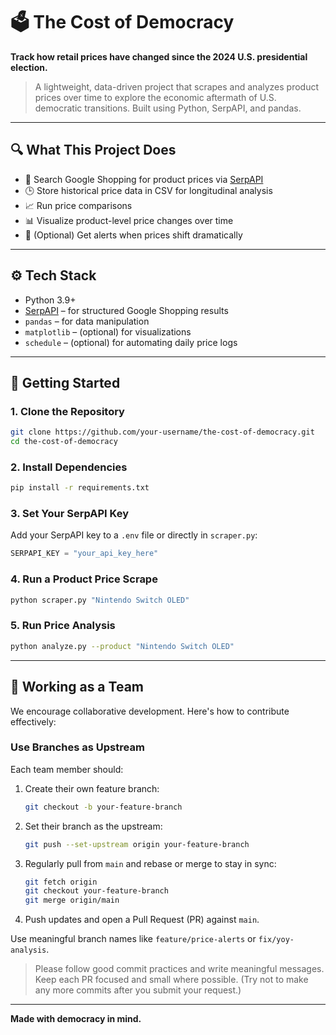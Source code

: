 # 🗳️ The Cost of Democracy

**Track how retail prices have changed since the 2024 U.S. presidential election.**

> A lightweight, data-driven project that scrapes and analyzes product prices over time to explore the economic aftermath of U.S. democratic transitions. Built using Python, SerpAPI, and pandas.

---

## 🔍 What This Project Does

- 🔎 Search Google Shopping for product prices via [SerpAPI](https://serpapi.com)
- 🕒 Store historical price data in CSV for longitudinal analysis
- 📈 Run price comparisons
- 📊 Visualize product-level price changes over time
- 🔔 (Optional) Get alerts when prices shift dramatically

---

## ⚙️ Tech Stack

- Python 3.9+
- [SerpAPI](https://serpapi.com/) – for structured Google Shopping results
- `pandas` – for data manipulation
- `matplotlib` – (optional) for visualizations
- `schedule` – (optional) for automating daily price logs

---

## 🚀 Getting Started

### 1. Clone the Repository
```bash
git clone https://github.com/your-username/the-cost-of-democracy.git
cd the-cost-of-democracy
```

### 2. Install Dependencies
```bash
pip install -r requirements.txt
```

### 3. Set Your SerpAPI Key
Add your SerpAPI key to a `.env` file or directly in `scraper.py`:
```python
SERPAPI_KEY = "your_api_key_here"
```

### 4. Run a Product Price Scrape
```bash
python scraper.py "Nintendo Switch OLED"
```

### 5. Run Price Analysis
```bash
python analyze.py --product "Nintendo Switch OLED"
```

---

## 🤝 Working as a Team

We encourage collaborative development. Here's how to contribute effectively:

### Use Branches as Upstream
Each team member should:
1. Create their own feature branch:
   ```bash
   git checkout -b your-feature-branch
   ```
2. Set their branch as the upstream:
   ```bash
   git push --set-upstream origin your-feature-branch
   ```
3. Regularly pull from `main` and rebase or merge to stay in sync:
   ```bash
   git fetch origin
   git checkout your-feature-branch
   git merge origin/main
   ```
4. Push updates and open a Pull Request (PR) against `main`.

Use meaningful branch names like `feature/price-alerts` or `fix/yoy-analysis`.

> Please follow good commit practices and write meaningful messages. Keep each PR focused and small where possible. (Try not to make any more commits after you submit your request.)

---

**Made with democracy in mind.**
